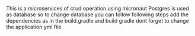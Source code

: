 This is a microservices of crud operation using micronaut
Postgres is used as database
so to change database you can follow following steps
add the dependencies as in the build.gradle and build gradle
dont forget to change the application.yml file 
